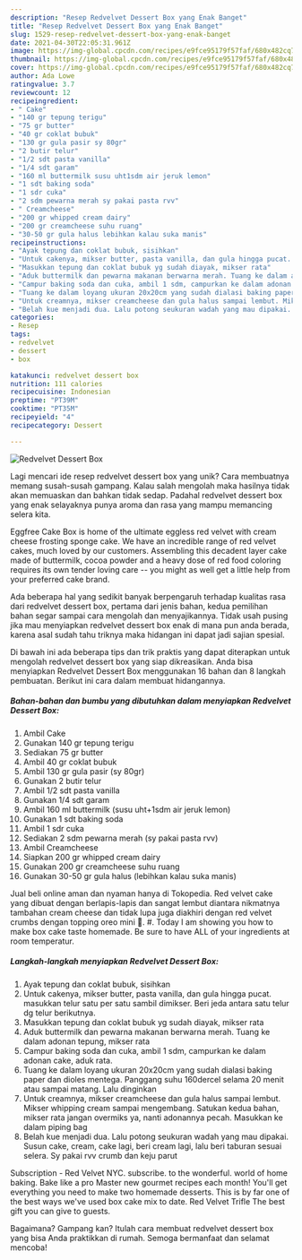 ```yaml
---
description: "Resep Redvelvet Dessert Box yang Enak Banget"
title: "Resep Redvelvet Dessert Box yang Enak Banget"
slug: 1529-resep-redvelvet-dessert-box-yang-enak-banget
date: 2021-04-30T22:05:31.961Z
image: https://img-global.cpcdn.com/recipes/e9fce95179f57faf/680x482cq70/redvelvet-dessert-box-foto-resep-utama.jpg
thumbnail: https://img-global.cpcdn.com/recipes/e9fce95179f57faf/680x482cq70/redvelvet-dessert-box-foto-resep-utama.jpg
cover: https://img-global.cpcdn.com/recipes/e9fce95179f57faf/680x482cq70/redvelvet-dessert-box-foto-resep-utama.jpg
author: Ada Lowe
ratingvalue: 3.7
reviewcount: 12
recipeingredient:
- " Cake"
- "140 gr tepung terigu"
- "75 gr butter"
- "40 gr coklat bubuk"
- "130 gr gula pasir sy 80gr"
- "2 butir telur"
- "1/2 sdt pasta vanilla"
- "1/4 sdt garam"
- "160 ml buttermilk susu uht1sdm air jeruk lemon"
- "1 sdt baking soda"
- "1 sdr cuka"
- "2 sdm pewarna merah sy pakai pasta rvv"
- " Creamcheese"
- "200 gr whipped cream dairy"
- "200 gr creamcheese suhu ruang"
- "30-50 gr gula halus lebihkan kalau suka manis"
recipeinstructions:
- "Ayak tepung dan coklat bubuk, sisihkan"
- "Untuk cakenya, mikser butter, pasta vanilla, dan gula hingga pucat. masukkan telur satu per satu sambil dimikser. Beri jeda antara satu telur dg telur berikutnya."
- "Masukkan tepung dan coklat bubuk yg sudah diayak, mikser rata"
- "Aduk buttermilk dan pewarna makanan berwarna merah. Tuang ke dalam adonan tepung, mikser rata"
- "Campur baking soda dan cuka, ambil 1 sdm, campurkan ke dalam adonan cake, aduk rata."
- "Tuang ke dalam loyang ukuran 20x20cm yang sudah dialasi baking paper dan dioles mentega. Panggang suhu 160dercel selama 20 menit atau sampai matang. Lalu dinginkan"
- "Untuk creamnya, mikser creamcheese dan gula halus sampai lembut. Mikser whipping cream sampai mengembang. Satukan kedua bahan, mikser rata jangan overmiks ya, nanti adonannya pecah. Masukkan ke dalam piping bag"
- "Belah kue menjadi dua. Lalu potong seukuran wadah yang mau dipakai. Susun cake, cream, cake lagi, beri cream lagi, lalu beri taburan sesuai selera. Sy pakai rvv crumb dan keju parut"
categories:
- Resep
tags:
- redvelvet
- dessert
- box

katakunci: redvelvet dessert box 
nutrition: 111 calories
recipecuisine: Indonesian
preptime: "PT39M"
cooktime: "PT35M"
recipeyield: "4"
recipecategory: Dessert

---
```



![Redvelvet Dessert Box](https://img-global.cpcdn.com/recipes/e9fce95179f57faf/680x482cq70/redvelvet-dessert-box-foto-resep-utama.jpg)

Lagi mencari ide resep redvelvet dessert box yang unik? Cara membuatnya memang susah-susah gampang. Kalau salah mengolah maka hasilnya tidak akan memuaskan dan bahkan tidak sedap. Padahal redvelvet dessert box yang enak selayaknya punya aroma dan rasa yang mampu memancing selera kita.

Eggfree Cake Box is home of the ultimate eggless red velvet with cream cheese frosting sponge cake. We have an incredible range of red velvet cakes, much loved by our customers. Assembling this decadent layer cake made of buttermilk, cocoa powder and a heavy dose of red food coloring requires its own tender loving care -- you might as well get a little help from your preferred cake brand.

Ada beberapa hal yang sedikit banyak berpengaruh terhadap kualitas rasa dari redvelvet dessert box, pertama dari jenis bahan, kedua pemilihan bahan segar sampai cara mengolah dan menyajikannya. Tidak usah pusing jika mau menyiapkan redvelvet dessert box enak di mana pun anda berada, karena asal sudah tahu triknya maka hidangan ini dapat jadi sajian spesial.


Di bawah ini ada beberapa tips dan trik praktis yang dapat diterapkan untuk mengolah redvelvet dessert box yang siap dikreasikan. Anda bisa menyiapkan Redvelvet Dessert Box menggunakan 16 bahan dan 8 langkah pembuatan. Berikut ini cara dalam membuat hidangannya.

<!--inarticleads1-->

##### Bahan-bahan dan bumbu yang dibutuhkan dalam menyiapkan Redvelvet Dessert Box:

1. Ambil  Cake
1. Gunakan 140 gr tepung terigu
1. Sediakan 75 gr butter
1. Ambil 40 gr coklat bubuk
1. Ambil 130 gr gula pasir (sy 80gr)
1. Gunakan 2 butir telur
1. Ambil 1/2 sdt pasta vanilla
1. Gunakan 1/4 sdt garam
1. Ambil 160 ml buttermilk (susu uht+1sdm air jeruk lemon)
1. Gunakan 1 sdt baking soda
1. Ambil 1 sdr cuka
1. Sediakan 2 sdm pewarna merah (sy pakai pasta rvv)
1. Ambil  Creamcheese
1. Siapkan 200 gr whipped cream dairy
1. Gunakan 200 gr creamcheese suhu ruang
1. Gunakan 30-50 gr gula halus (lebihkan kalau suka manis)


Jual beli online aman dan nyaman hanya di Tokopedia. Red velvet cake yang dibuat dengan berlapis-lapis dan sangat lembut diantara nikmatnya tambahan cream cheese dan tidak lupa juga diakhiri dengan red velvet crumbs dengan topping oreo mini 🤤. #. Today I am showing you how to make box cake taste homemade. Be sure to have ALL of your ingredients at room temperatur. 

<!--inarticleads2-->

##### Langkah-langkah menyiapkan Redvelvet Dessert Box:

1. Ayak tepung dan coklat bubuk, sisihkan
1. Untuk cakenya, mikser butter, pasta vanilla, dan gula hingga pucat. masukkan telur satu per satu sambil dimikser. Beri jeda antara satu telur dg telur berikutnya.
1. Masukkan tepung dan coklat bubuk yg sudah diayak, mikser rata
1. Aduk buttermilk dan pewarna makanan berwarna merah. Tuang ke dalam adonan tepung, mikser rata
1. Campur baking soda dan cuka, ambil 1 sdm, campurkan ke dalam adonan cake, aduk rata.
1. Tuang ke dalam loyang ukuran 20x20cm yang sudah dialasi baking paper dan dioles mentega. Panggang suhu 160dercel selama 20 menit atau sampai matang. Lalu dinginkan
1. Untuk creamnya, mikser creamcheese dan gula halus sampai lembut. Mikser whipping cream sampai mengembang. Satukan kedua bahan, mikser rata jangan overmiks ya, nanti adonannya pecah. Masukkan ke dalam piping bag
1. Belah kue menjadi dua. Lalu potong seukuran wadah yang mau dipakai. Susun cake, cream, cake lagi, beri cream lagi, lalu beri taburan sesuai selera. Sy pakai rvv crumb dan keju parut


Subscription - Red Velvet NYC. subscribe. to the wonderful. world of home baking. Bake like a pro Master new gourmet recipes each month! You&#39;ll get everything you need to make two homemade desserts. This is by far one of the best ways we&#39;ve used box cake mix to date. Red Velvet Trifle The best gift you can give to guests. 

Bagaimana? Gampang kan? Itulah cara membuat redvelvet dessert box yang bisa Anda praktikkan di rumah. Semoga bermanfaat dan selamat mencoba!
